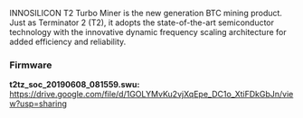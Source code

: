INNOSILICON T2 Turbo Miner is the new generation BTC mining product. Just as Terminator 2 (T2), it adopts the state-of-the-art semiconductor technology with the innovative dynamic frequency scaling architecture for added efficiency and reliability.


<h3>Firmware</h3>

<b>t2tz_soc_20190608_081559.swu:</b> https://drive.google.com/file/d/1GOLYMvKu2vjXqEpe_DC1o_XtiFDkGbJn/view?usp=sharing
